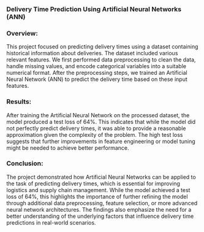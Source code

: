 ### Delivery Time Prediction Using Artificial Neural Networks (ANN)

### Overview:
This project focused on predicting delivery times using a dataset containing historical information about deliveries. The dataset included various relevant features. We first performed data preprocessing to clean the data, handle missing values, and encode categorical variables into a suitable numerical format. After the preprocessing steps, we trained an Artificial Neural Network (ANN) to predict the delivery time based on these input features.

### Results:
After training the Artificial Neural Network on the processed dataset, the model produced a test loss of 64%. This indicates that while the model did not perfectly predict delivery times, it was able to provide a reasonable approximation given the complexity of the problem. The high test loss suggests that further improvements in feature engineering or model tuning might be needed to achieve better performance.

### Conclusion:
The project demonstrated how Artificial Neural Networks can be applied to the task of predicting delivery times, which is essential for improving logistics and supply chain management. While the model achieved a test loss of 64%, this highlights the importance of further refining the model through additional data preprocessing, feature selection, or more advanced neural network architectures. The findings also emphasize the need for a better understanding of the underlying factors that influence delivery time predictions in real-world scenarios.



